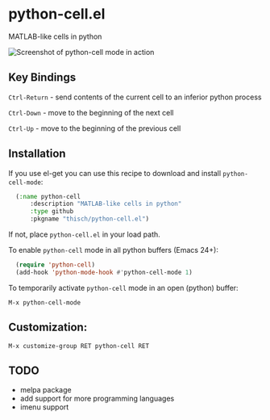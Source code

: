 # python-cell.el

MATLAB-like cells in python

![Screenshot of python-cell mode in action](http://farm4.staticflickr.com/3710/9448464257_6a7b2baf2a_o_d.png)

## Key Bindings

`Ctrl-Return` - send contents of the current cell to an inferior python process

`Ctrl-Down` - move to the beginning of the next cell

`Ctrl-Up` - move to the beginning of the previous cell

##  Installation

If you use el-get you can use this recipe to download and install
`python-cell-mode`:

```cl
  (:name python-cell
      :description "MATLAB-like cells in python"
      :type github
      :pkgname "thisch/python-cell.el")
  ```

If not, place `python-cell.el` in your load path.

To enable `python-cell` mode in all python buffers (Emacs 24+):

```cl
  (require 'python-cell)
  (add-hook 'python-mode-hook #'python-cell-mode 1)
  ```

To temporarily activate `python-cell` mode in an open (python) buffer:

    M-x python-cell-mode

## Customization:

    M-x customize-group RET python-cell RET

## TODO

* melpa package
* add support for more programming languages
* imenu support
